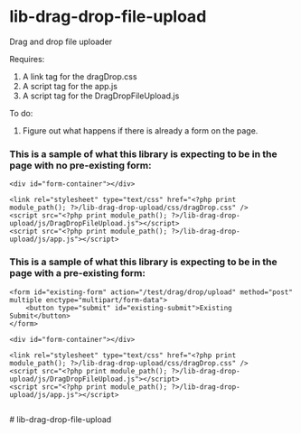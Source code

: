 # lib-drag-drop-file-upload
Drag and drop file uploader

Requires:
1.  A link tag for the dragDrop.css
2.  A script tag for the app.js
3.	A script tag for the DragDropFileUpload.js


To do:
1. Figure out what happens if there is already a form on the page.
    
### This is a sample of what this library is expecting to be in the page with no pre-existing form:

```
<div id="form-container"></div>

<link rel="stylesheet" type="text/css" href="<?php print module_path(); ?>/lib-drag-drop-upload/css/dragDrop.css" />
<script src="<?php print module_path(); ?>/lib-drag-drop-upload/js/DragDropFileUpload.js"></script>
<script src="<?php print module_path(); ?>/lib-drag-drop-upload/js/app.js"></script>

```

### This is a sample of what this library is expecting to be in the page with a pre-existing form:

```
<form id="existing-form" action="/test/drag/drop/upload" method="post" multiple enctype="multipart/form-data">
    <button type="submit" id="existing-submit">Existing Submit</button>
</form>

<div id="form-container"></div>

<link rel="stylesheet" type="text/css" href="<?php print module_path(); ?>/lib-drag-drop-upload/css/dragDrop.css" />
<script src="<?php print module_path(); ?>/lib-drag-drop-upload/js/DragDropFileUpload.js"></script>
<script src="<?php print module_path(); ?>/lib-drag-drop-upload/js/app.js"></script>


```

#   l i b - d r a g - d r o p - f i l e - u p l o a d  
 